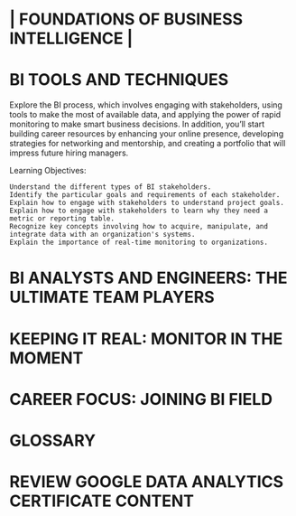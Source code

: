 
# | FOUNDATIONS OF BUSINESS INTELLIGENCE |

# BI TOOLS AND TECHNIQUES

Explore the BI process, which involves engaging with stakeholders, using tools to make the most of available data, and applying the power of rapid monitoring to make smart business decisions. In addition, you’ll start building career resources by enhancing your online presence, developing strategies for networking and mentorship, and creating a portfolio that will impress future hiring managers.

Learning Objectives:

    Understand the different types of BI stakeholders.
    Identify the particular goals and requirements of each stakeholder.
    Explain how to engage with stakeholders to understand project goals.
    Explain how to engage with stakeholders to learn why they need a metric or reporting table.
    Recognize key concepts involving how to acquire, manipulate, and integrate data with an organization's systems.
    Explain the importance of real-time monitoring to organizations.

# BI ANALYSTS AND ENGINEERS: THE ULTIMATE TEAM PLAYERS

# KEEPING IT REAL: MONITOR IN THE MOMENT

# CAREER FOCUS: JOINING BI FIELD

# GLOSSARY

# REVIEW GOOGLE DATA ANALYTICS CERTIFICATE CONTENT
